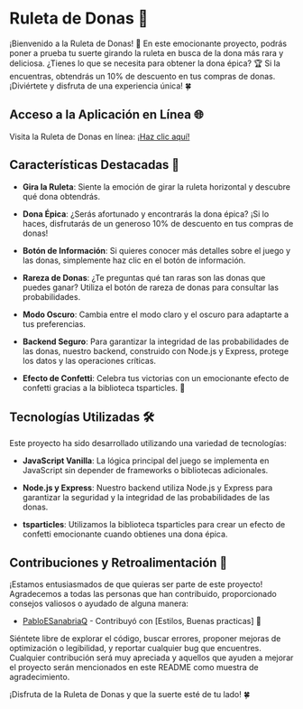 # Ruleta de Donas 🍩

¡Bienvenido a la Ruleta de Donas! 🎉 En este emocionante proyecto, podrás poner a prueba tu suerte girando la ruleta en busca de la dona más rara y deliciosa. ¿Tienes lo que se necesita para obtener la dona épica? 🏆 Si la encuentras, obtendrás un 10% de descuento en tus compras de donas. ¡Diviértete y disfruta de una experiencia única! 🍀

## Acceso a la Aplicación en Línea 🌐

Visita la Ruleta de Donas en línea: [¡Haz clic aquí!](https://donutopen.netlify.app/)

## Características Destacadas 🌟

- **Gira la Ruleta**: Siente la emoción de girar la ruleta horizontal y descubre qué dona obtendrás.

- **Dona Épica**: ¿Serás afortunado y encontrarás la dona épica? ¡Si lo haces, disfrutarás de un generoso 10% de descuento en tus compras de donas!

- **Botón de Información**: Si quieres conocer más detalles sobre el juego y las donas, simplemente haz clic en el botón de información.

- **Rareza de Donas**: ¿Te preguntas qué tan raras son las donas que puedes ganar? Utiliza el botón de rareza de donas para consultar las probabilidades.

- **Modo Oscuro**: Cambia entre el modo claro y el oscuro para adaptarte a tus preferencias.

- **Backend Seguro**: Para garantizar la integridad de las probabilidades de las donas, nuestro backend, construido con Node.js y Express, protege los datos y las operaciones críticas.

- **Efecto de Confetti**: Celebra tus victorias con un emocionante efecto de confetti gracias a la biblioteca tsparticles. 🎊

## Tecnologías Utilizadas 🛠️

Este proyecto ha sido desarrollado utilizando una variedad de tecnologías:

- **JavaScript Vanilla**: La lógica principal del juego se implementa en JavaScript sin depender de frameworks o bibliotecas adicionales.

- **Node.js y Express**: Nuestro backend utiliza Node.js y Express para garantizar la seguridad y la integridad de las probabilidades de las donas.

- **tsparticles**: Utilizamos la biblioteca tsparticles para crear un efecto de confetti emocionante cuando obtienes una dona épica.

## Contribuciones y Retroalimentación 🙌

¡Estamos entusiasmados de que quieras ser parte de este proyecto! Agradecemos a todas las personas que han contribuido, proporcionado consejos valiosos o ayudado de alguna manera:

- [PabloESanabriaQ](https://github.com/PabloESanabriaQ) - Contribuyó con [Estilos, Buenas practicas] 🚀

Siéntete libre de explorar el código, buscar errores, proponer mejoras de optimización o legibilidad, y reportar cualquier bug que encuentres. Cualquier contribución será muy apreciada y aquellos que ayuden a mejorar el proyecto serán mencionados en este README como muestra de agradecimiento.

¡Disfruta de la Ruleta de Donas y que la suerte esté de tu lado! 🍀
